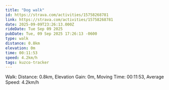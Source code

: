 ```yaml
---
title: "Dog walk"
id: https://strava.com/activities/15758268781
link: https://strava.com/activities/15758268781
date: 2025-09-09T23:26:13.000Z
rideDate: Tue Sep 09 2025
pubDate: Tue, 09 Sep 2025 17:26:13 -0600
type: walk
distance: 0.8km
elevation: 0m
time: 00:11:53
speed: 4.2km/h
tags: kuzco-tracker
---
```

Walk: Distance: 0.8km, Elevation Gain: 0m, Moving Time: 00:11:53, Average Speed: 4.2km/h